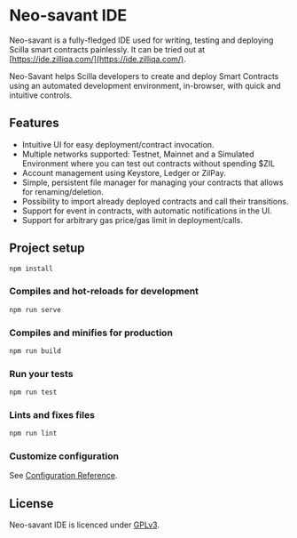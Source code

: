 # Neo-savant IDE

Neo-savant is a fully-fledged IDE used for writing, testing and deploying Scilla smart contracts painlessly. It can be tried out at [https://ide.zilliqa.com/](https://ide.zilliqa.com/).

Neo-Savant helps Scilla developers to create and deploy Smart Contracts using an automated development environment, in-browser, with quick and intuitive controls.

## Features

- Intuitive UI for easy deployment/contract invocation.
- Multiple networks supported: Testnet, Mainnet and a Simulated Environment where you can test out contracts without spending $ZIL
- Account management using Keystore, Ledger or ZilPay.
- Simple, persistent file manager for managing your contracts that allows for renaming/deletion.
- Possibility to import already deployed contracts and call their transitions.
- Support for event in contracts, with automatic notifications in the UI.
- Support for arbitrary gas price/gas limit in deployment/calls.

## Project setup

```bash
npm install
```

### Compiles and hot-reloads for development

```bash
npm run serve
```

### Compiles and minifies for production

```bash
npm run build
```

### Run your tests

```bash
npm run test
```

### Lints and fixes files

```bash
npm run lint
```

### Customize configuration

See [Configuration Reference](https://cli.vuejs.org/config/).

## License

Neo-savant IDE is licenced under [GPLv3](LICENSE).
